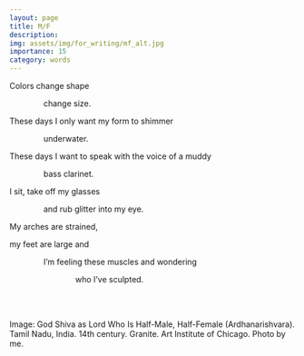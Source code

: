 ```yaml
---
layout: page
title: M/F
description: 
img: assets/img/for_writing/mf_alt.jpg
importance: 15
category: words
---
```


Colors change shape

&emsp;&emsp;&emsp;&emsp; change size.

These days I only want my form to shimmer

&emsp;&emsp;&emsp;&emsp; underwater.

These days I want to speak with the voice of a muddy

&emsp;&emsp;&emsp;&emsp; bass clarinet.

I sit, take off my glasses

&emsp;&emsp;&emsp;&emsp; and rub glitter into my eye.

My arches are strained,

my feet are large and 

&emsp;&emsp;&emsp;&emsp; I’m feeling these muscles and wondering

&emsp;&emsp;&emsp;&emsp;&emsp;&emsp;&emsp;&emsp; who I’ve sculpted.



<br/><br/>

Image: God Shiva as Lord Who Is Half-Male, Half-Female (Ardhanarishvara). Tamil Nadu, India. 14th century. Granite. Art Institute of Chicago. Photo by me.

